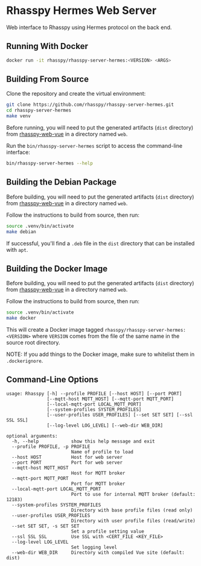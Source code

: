 # Rhasspy Hermes Web Server

Web interface to Rhasspy using Hermes protocol on the back end.

## Running With Docker

```bash
docker run -it rhasspy/rhasspy-server-hermes:<VERSION> <ARGS>
```

## Building From Source

Clone the repository and create the virtual environment:

```bash
git clone https://github.com/rhasspy/rhasspy-server-hermes.git
cd rhasspy-server-hermes
make venv
```

Before running, you will need to put the generated artifacts (`dist` directory) from [rhasspy-web-vue](https://github.com/rhasspy/rhasspy-web-vue) in a directory named `web`.

Run the `bin/rhasspy-server-hermes` script to access the command-line interface:

```bash
bin/rhasspy-server-hermes --help
```

## Building the Debian Package

Before building, you will need to put the generated artifacts (`dist` directory) from [rhasspy-web-vue](https://github.com/rhasspy/rhasspy-web-vue) in a directory named `web`.

Follow the instructions to build from source, then run:


```bash
source .venv/bin/activate
make debian
```

If successful, you'll find a `.deb` file in the `dist` directory that can be installed with `apt`.

## Building the Docker Image

Before building, you will need to put the generated artifacts (`dist` directory) from [rhasspy-web-vue](https://github.com/rhasspy/rhasspy-web-vue) in a directory named `web`.

Follow the instructions to build from source, then run:

```bash
source .venv/bin/activate
make docker
```

This will create a Docker image tagged `rhasspy/rhasspy-server-hermes:<VERSION>` where `VERSION` comes from the file of the same name in the source root directory.

NOTE: If you add things to the Docker image, make sure to whitelist them in `.dockerignore`.

## Command-Line Options

```
usage: Rhasspy [-h] --profile PROFILE [--host HOST] [--port PORT]
               [--mqtt-host MQTT_HOST] [--mqtt-port MQTT_PORT]
               [--local-mqtt-port LOCAL_MQTT_PORT]
               [--system-profiles SYSTEM_PROFILES]
               [--user-profiles USER_PROFILES] [--set SET SET] [--ssl SSL SSL]
               [--log-level LOG_LEVEL] [--web-dir WEB_DIR]

optional arguments:
  -h, --help            show this help message and exit
  --profile PROFILE, -p PROFILE
                        Name of profile to load
  --host HOST           Host for web server
  --port PORT           Port for web server
  --mqtt-host MQTT_HOST
                        Host for MQTT broker
  --mqtt-port MQTT_PORT
                        Port for MQTT broker
  --local-mqtt-port LOCAL_MQTT_PORT
                        Port to use for internal MQTT broker (default: 12183)
  --system-profiles SYSTEM_PROFILES
                        Directory with base profile files (read only)
  --user-profiles USER_PROFILES
                        Directory with user profile files (read/write)
  --set SET SET, -s SET SET
                        Set a profile setting value
  --ssl SSL SSL         Use SSL with <CERT_FILE <KEY_FILE>
  --log-level LOG_LEVEL
                        Set logging level
  --web-dir WEB_DIR     Directory with compiled Vue site (default: dist)
```
